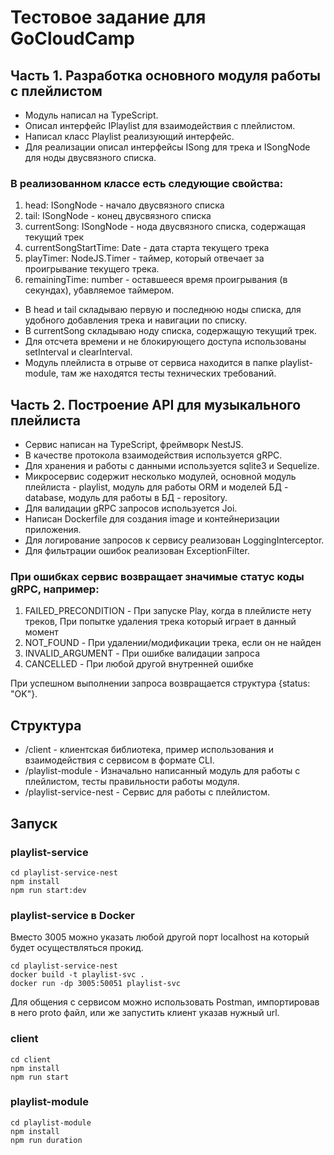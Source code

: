 # Тестовое задание для GoCloudCamp

## Часть 1. Разработка основного модуля работы с плейлистом

- Модуль написал на TypeScript.
- Описал интерфейс IPlaylist для взаимодействия с плейлистом.
- Написал класс Playlist реализующий интерфейс.
- Для реализации описал интерфейсы ISong для трека и ISongNode для ноды двусвязного списка.
### В реализованном классе есть следующие свойства:
1. head: ISongNode - начало двусвязного списка
2. tail: ISongNode - конец двусвязного списка
3. currentSong: ISongNode - нода двусвязного списка, содержащая текущий трек
4. currentSongStartTime: Date - дата старта текущего трека
5. playTimer: NodeJS.Timer - таймер, который отвечает за проигрывание текущего трека.
6. remainingTime: number - оставшееся время проигрывания (в секундах), убавляемое таймером.

- В head и tail складываю первую и последнюю ноды списка, для удобного добавления трека и навигации по списку.
- В currentSong складываю ноду списка, содержащую текущий трек.
- Для отсчета времени и не блокирующего доступа использованы setInterval и clearInterval.
- Модуль плейлиста в отрыве от сервиса находится в папке playlist-module, там же находятся тесты технических требований.

## Часть 2. Построение API для музыкального плейлиста
- Сервис написан на TypeScript, фреймворк NestJS.
- В качестве протокола взаимодействия используется gRPC.
- Для хранения и работы с данными используется sqlite3 и Sequelize. 
- Микросервис содержит несколько модулей, основной модуль плейлиста - playlist, модуль для работы ORM и моделей БД - database, модуль для работы в БД - repository. 
- Для валидации gRPC запросов используется Joi.
- Написан Dockerfile для создания image и контейнеризации приложения.
- Для логирование запросов к сервису реализован LoggingInterceptor.
- Для фильтрации ошибок реализован ExceptionFilter.

### При ошибках сервис возвращает значимые статус коды gRPC, например:
1) FAILED_PRECONDITION - При запуске Play, когда в плейлисте нету треков, При попытке удаления трека который играет в данный момент
2) NOT_FOUND - При удалении/модификации трека, если он не найден
3) INVALID_ARGUMENT - При ошибке валидации запроса
4) CANCELLED - При любой другой внутренней ошибке

При успешном выполнении запроса возвращается структура {status: "OK"}.

## Структура
- /client - клиентская библиотека, пример использования и взаимодействия с сервисом в формате CLI.
- /playlist-module - Изначально написанный модуль для работы с плейлистом, тесты правильности работы модуля.
- /playlist-service-nest - Сервис для работы с плейлистом.

## Запуск
### playlist-service
```
cd playlist-service-nest
npm install
npm run start:dev
```
### playlist-service в Docker
Вместо 3005 можно указать любой другой порт localhost на который будет осуществляться прокид.
```
cd playlist-service-nest
docker build -t playlist-svc .
docker run -dp 3005:50051 playlist-svc   
```
Для общения с сервисом можно использовать Postman, импортировав в него proto файл, или же запустить клиент указав нужный url.

### client
```
cd client
npm install
npm run start
```
### playlist-module
```
cd playlist-module
npm install
npm run duration
```





